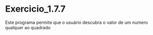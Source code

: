 # Exercicio_1.7.7

Este programa permite que o usuário descubra o valor de um numero qualquer ao quadrado